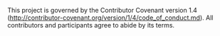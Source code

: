 This project is governed by the Contributor Covenant version 1.4 (http://contributor-covenant.org/version/1/4/code_of_conduct.md). All contributors and participants agree to abide by its terms. 
